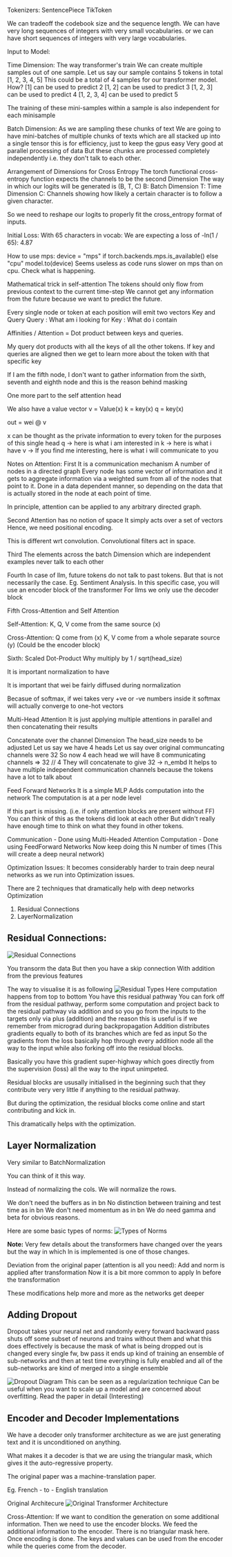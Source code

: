 Tokenizers:
SentencePiece
TikToken

We can tradeoff the codebook size and the sequence length.
We can have very long sequences of integers with very small vocabularies.
or we can have short sequences of integers with very large vocabularies.

Input to Model:

Time Dimension:
The way transformer's train
We can create multiple samples out of one sample.
Let us say our sample contains 5 tokens in total [1, 2, 3, 4, 5]
This could be a total of 4 samples for our transformer model.
How?
[1] can be used to predict 2
[1, 2] can be used to predict 3
[1, 2, 3] can be used to predict 4
[1, 2, 3, 4] can be used to predict 5

The training of these mini-samples within a sample is also independent for each minisample

Batch Dimension:
As we are sampling these chunks of text
We are going to have mini-batches of multiple chunks of texts
which are all stacked up into a single tensor
this is for efficiency, just to keep the gpus easy
Very good at parallel processing of data
But these chunks are processed completely independently
i.e. they don't talk to each other.

Arrangement of Dimensions for Cross Entropy
The torch functional cross-entropy function
expects the channels to be the second Dimension
The way in which our logits will be generated is (B, T, C)
B: Batch Dimension
T: Time Dimension
C: Channels showing how likely a certain character is to follow a given character.

So we need to reshape our logits to properly fit the cross_entropy format of inputs.

Initial Loss:
With 65 characters in vocab:
We are expecting a loss of -ln(1 / 65): 4.87

How to use mps:
device = "mps" if torch.backends.mps.is_available() else "cpu"
model.to(device)
Seems useless as code runs slower on mps than on cpu.
Check what is happening.

Mathematical trick in self-attention
The tokens should only flow from previous context to the current time-step
We cannot get any information from the future because we want to predict the future.

Every single node or token at each position
will emit two vectors
Key and Query
Query : What am i looking for
Key : What do i contain

Affinities / Attention = Dot product between keys and queries.

My query dot products with all the keys of all the other tokens.
If key and queries are aligned then we get to learn more about the token with that specific key

If I am the fifth node, I don't want to gather information
from the sixth, seventh and eighth node and this is the reason behind
masking

One more part to the self attention head

We also have a value vector
v = Value(x)
k = key(x)
q = key(x)

out = wei @ v

x can be thought as the private information to every token
for the purposes of this single head
q -> here is what i am interested in
k -> here is what i have
v -> If you find me interesting, here is what i will communicate to you

Notes on Attention:
First
It is a communication mechanism
A number of nodes in a directed graph
Every node has some vector of information
and it gets to aggregate information via a weighted sum
from all of the nodes that point to it.
Done in a data dependent manner, so depending on the data
that is actually stored in the node at each point of time.

In principle, attention can be applied to any arbitrary directed graph.

Second
Attention has no notion of space
It simply acts over a set of vectors
Hence, we need positional encoding.

This is different wrt convolution. Convolutional filters act in space.

Third
The elements across the batch Dimension
which are independent examples
never talk to each other

Fourth
In case of llm, future tokens do not talk to past tokens.
But that is not necessarily the case.
Eg. Sentiment Analysis.
In this specific case, you will use an encoder block of the transformer
For llms we only use the decoder block

Fifth
Cross-Attention and Self Attention

Self-Attention:
K, Q, V come from the same source (x)

Cross-Attention:
Q come from (x)
K, V come from a whole separate source (y) (Could be the encoder block)

Sixth:
Scaled Dot-Product
Why multiply by 1 / sqrt(head_size)

It is important normalization to have

It is important that wei be fairly diffused during normalization

Becasue of softmax, if wei takes very +ve or -ve numbers inside it
softmax will actually converge to one-hot vectors

Multi-Head Attention
It is just applying
multiple attentions in parallel
and then concatenating their results

Concatenate over the channel Dimension
The head_size needs to be adjusted
Let us say we have 4 heads
Let us say over original communcating channels were 32
So now 4 each head we will have 8 communicating channels => 32 // 4
They will concatenate to give 32 -> n_embd
It helps to have multiple independent communication channels
because the tokens have a lot to talk about

Feed Forward Networks
It is a simple MLP
Adds computation into the network
The computation is at a per node level

If this part is missing. (i.e. if only attention blocks are present without FF)
You can think of this as the tokens did look at each other
But didn't really have enough time to think on what they found in other tokens.

Communication - Done using Multi-Headed Attention
Computation - Done using FeedForward Networks
Now keep doing this N number of times (This will create a deep neural network)

Optimization Issues:
It becomes considerably harder to train deep neural networks
as we run into Optimization issues.

There are 2 techniques that dramatically help with deep networks Optimization

1. Residual Connections
2. LayerNormalization

## Residual Connections:

![Residual Connections](./images/resnet-e1548261477164.png)

You transorm the data
But then you have a skip connection
With addition
from the previous features

The way to visualise it is as following
![Residual Types](./images/residual_types.png)
Here computation happens from top to bottom
You have this residual pathway
You can fork off from the residual pathway, perform some computation and
project back to the residual pathway via addition
and so you go from the inputs to the targets
only via plus (addition)
and the reason this is useful is if we remember
from micrograd
during backpropagation
Addition distributes gradients equally to both of its branches which are fed as input
So the gradients from the loss basically hop through every addition node all the way to the input while also forking off into the residual blocks.

Basically you have this gradient super-highway which
goes directly from the supervision (loss) all the way to the input unimpeted.

Residual blocks are ususally initialised in the beginning such that they contribute very very little if anything to the residual pathway.

But during the optimization, the residual blocks come online and start contributing and kick in.

This dramatically helps with the optimization.

## Layer Normalization

Very similar to BatchNormalization

You can think of it this way.

Instead of normalizing the cols.
We will normalize the rows.

We don't need the buffers as in bn
No distinction between training and test time as in bn
We don't need momentum as in bn
We do need gamma and beta for obvious reasons.

Here are some basic types of norms:
![Types of Norms](./images/all_about_norms.jpeg)

**Note:** Very few details about the transformers have changed over the years but the way in which ln is implemented is one of those changes.

Deviation from the original paper (attention is all you need):
Add and norm is applied after transformation
Now it is a bit more common to apply ln
before the transformation

These modifications help more and more as the networks get deeper

## Adding Dropout

Dropout takes your neural net
and randomly every forward backward pass
shuts off some subset of neurons
and trains without them
and what this does effectively is
because the mask of what is being dropped out
is changed every single fw, bw pass
it ends up kind of training an ensemble of sub-networks
and then at test time everything is fully enabled and all of the sub-networks are kind of merged into a single ensemble

![Dropout Diagram](./images/Dropout-work-diagram.png)
This can be seen as a regularization technique
Can be useful when you want to scale up a model and are concerned about overfitting.
Read the paper in detail (Interesting)

## Encoder and Decoder Implementations

We have a decoder only transformer architecture as we are just generating text and it is unconditioned on anything.

What makes it a decoder is that we are using the triangular mask, which gives it the auto-regressive property.

The original paper was a machine-translation paper.

Eg. French - to - English translation

Original Architecure
![Original Transformer Architecture](./images/Transformer-architecture.png)

Cross-Attention:
If we want to condition the generation on some additional information.
Then we need to use the encoder blocks.
We feed the additional information to the encoder.
There is no triangular mask here.
Once encoding is done.
The keys and values can be used from the encoder
while the queries come from the decoder.
